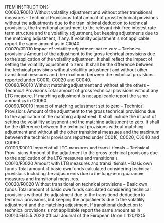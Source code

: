  
ITEM  INSTRUCTIONS  
C0060/R0010  Without volatility 
adjustment and without 
other transitional 
measures – Technical 
Provisions  Total amount of gross technical provisions without the adjustments due to the tran ­
sitional deduction to technical provisions, the transitional adjustment to the relevant 
risk-free interest rate term structure and the volatility adjustment, but keeping 
adjustments due to the matching adjustment, if any. 
If volatility adjustment is not applicable report the same amount as in C0040.  
C0070/R0010  Impact of volatility 
adjustment set to zero – 
Technical provisions  Amount of the adjustment to the gross technical provisions due to the application of 
the volatility adjustment. It shall reflect the impact of setting the volatility adjustment 
to zero. 
It shall be the difference between the technical provisions without volatility adjustment 
and without other transitional measures and the maximum between the technical 
provisions reported under C0010, C0020 and C0040.  
C0080/R0010  Without matching 
adjustment and without 
all the others – Technical 
Provisions  Total amount of gross technical provisions without any LTG measure. 
If matching adjustment is not applicable report the same amount as in C0060.  
C0090/R0010  Impact of matching 
adjustment set to zero – 
Technical Provisions  Amount of the adjustment to the gross technical provisions due to the application of 
the matching adjustment. It shall include the impact of setting the volatility adjustment 
and the matching adjustment to zero. 
It shall be the difference between the technical provisions without matching adjustment 
and without all the other transitional measures and the maximum between the 
technical provisions reported under C0010, C0020, C0040 and C0060.  
C0100/R0010  Impact of all LTG 
measures and transi ­
tionals – Technical Provi ­
sions  Amount of the adjustment to the gross technical provisions due to the application of 
the LTG measures and transitionals.  
C0010/R0020  Amount with LTG 
measures and transi ­
tionals – Basic own 
funds  Total amount of basic own funds calculated considering technical provisions including 
the adjustments due to the long-term guarantee measures and transitional measures.  
C0020/R0020  Without transitional on 
technical provisions – 
Basic own funds  Total amount of basic own funds calculated considering technical provisions without 
the adjustment due to the transitional deduction to technical provisions, but keeping 
the adjustments due to the volatility adjustment and the matching adjustment. 
If transitional deduction to technical provisions is not applicable report the same 
amount as in C0010.EN  5.5.2023 Official Journal of the European Union L 120/1245